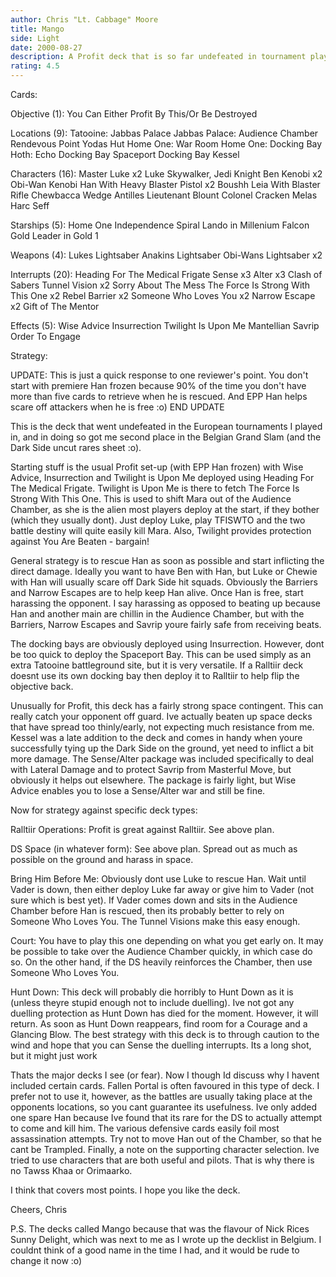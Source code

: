 ```yaml
---
author: Chris "Lt. Cabbage" Moore
title: Mango
side: Light
date: 2000-08-27
description: A Profit deck that is so far undefeated in tournament play.
rating: 4.5
---
```

Cards: 

Objective (1):
You Can Either Profit By This/Or Be Destroyed

Locations (9):
Tatooine: Jabbas Palace
Jabbas Palace: Audience Chamber
Rendevous Point
Yodas Hut
Home One: War Room
Home One: Docking Bay
Hoth:  Echo Docking Bay
Spaceport Docking Bay
Kessel

Characters (16):
Master Luke x2
Luke Skywalker, Jedi Knight
Ben Kenobi x2
Obi-Wan Kenobi
Han With Heavy Blaster Pistol x2
Boushh
Leia With Blaster Rifle
Chewbacca
Wedge Antilles
Lieutenant Blount
Colonel Cracken
Melas
Harc Seff

Starships (5):
Home One
Independence
Spiral
Lando in Millenium Falcon
Gold Leader in Gold 1

Weapons (4):
Lukes Lightsaber
Anakins Lightsaber
Obi-Wans Lightsaber x2

Interrupts (20):
Heading For The Medical Frigate
Sense x3
Alter x3
Clash of Sabers
Tunnel Vision x2
Sorry About The Mess
The Force Is Strong With This One x2
Rebel Barrier x2
Someone Who Loves You x2
Narrow Escape x2
Gift of The Mentor

Effects (5):
Wise Advice
Insurrection
Twilight Is Upon Me
Mantellian Savrip
Order To Engage


Strategy: 

UPDATE: This is just a quick response to one reviewer's point.  You don't start with premiere Han frozen because 90% of the time you don't have more than five cards to retrieve when he is rescued.  And EPP Han helps scare off attackers when he is free :o) END UPDATE

This is the deck that went undefeated in the European tournaments I played in, and in doing so got me second place in the Belgian Grand Slam (and the Dark Side uncut rares sheet :o).

Starting stuff is the usual Profit set-up (with EPP Han frozen) with Wise Advice, Insurrection and Twilight is Upon Me deployed using Heading For The Medical Frigate.	Twilight is Upon Me is there to fetch The Force Is Strong With This One. This is used to shift Mara out of the Audience Chamber, as she is the alien most players deploy at the start, if they bother (which they usually dont).  Just deploy Luke, play TFISWTO and the two battle destiny will quite easily kill Mara.  Also, Twilight provides protection against You Are Beaten - bargain!

General strategy is to rescue Han as soon as possible and start inflicting the direct damage.  Ideally you want to have Ben with Han, but Luke or Chewie with Han will usually scare off Dark Side hit squads.	Obviously the Barriers and Narrow Escapes are to help keep Han alive.  Once Han is free, start harassing the opponent.	I say harassing as opposed to beating up because Han and another main are chillin in the Audience Chamber, but with the Barriers, Narrow Escapes and Savrip youre fairly safe from receiving beats.

The docking bays are obviously deployed using Insurrection.  However, dont be too quick to deploy the Spaceport Bay.  This can be used simply as an extra Tatooine battleground site, but it is very versatile.  If a Ralltiir deck doesnt use its own docking bay then deploy it to Ralltiir to help flip the objective back.

Unusually for Profit, this deck has a fairly strong space contingent.  This can really catch your opponent off guard.  Ive actually beaten up space decks that have spread too thinly/early, not expecting much resistance from me.  Kessel was a late addition to the deck and comes in handy when youre successfully tying up the Dark Side on the ground, yet need to inflict a bit more damage.  The Sense/Alter package was included specifically to deal with Lateral Damage and to protect Savrip from Masterful Move, but obviously it helps out elsewhere.  The package is fairly light, but Wise Advice enables you to lose a Sense/Alter war and still be fine.

Now for strategy against specific deck types:

Ralltiir Operations:  Profit is great against Ralltiir.  See above plan.

DS Space (in whatever form):  See above plan.  Spread out as much as possible on the ground and harass in space.

Bring Him Before Me:  Obviously dont use Luke to rescue Han.  Wait until Vader is down, then either deploy Luke far away or give him to Vader (not sure which is best yet).  If Vader comes down and sits in the Audience Chamber before Han is rescued, then its probably better to rely on Someone Who Loves You. The Tunnel Visions make this easy enough.

Court:	You have to play this one depending on what you get early on.  It may be possible to take over the Audience Chamber quickly, in which case do so.  On the other hand, if the DS heavily reinforces the Chamber, then use Someone Who Loves You.

Hunt Down: This deck will probably die horribly to Hunt Down as it is (unless theyre stupid enough not to include duelling).  Ive not got any duelling protection as Hunt Down has died for the moment.  However, it will return.  As soon as Hunt Down reappears, find room for a Courage and a Glancing Blow.  The best strategy with this deck is to through caution to the wind and hope that you can Sense the duelling interrupts.  Its a long shot, but it might just work

Thats the major decks I see (or fear).	Now I though Id discuss why I havent included certain cards.  Fallen Portal is often favoured in this type of deck.  I prefer not to use it, however, as the battles are usually taking place at the opponents locations, so you cant guarantee its usefulness.  Ive only added one spare Han because Ive found that its rare for the DS to actually attempt to come and kill him.  The various defensive cards easily foil most assassination attempts.  Try not to move Han out of the Chamber, so that he cant be Trampled.	Finally, a note on the supporting character selection.	Ive tried to use characters that are both useful and pilots.  That is why there is no Tawss Khaa or Orimaarko.

I think that covers most points.  I hope you like the deck.

Cheers,
	Chris

P.S.  The decks called Mango because that was the flavour of Nick Rices Sunny Delight, which was next to me as I wrote up the decklist in Belgium.  I couldnt think of a good name in the time I had, and it would be rude to change it now :o)
